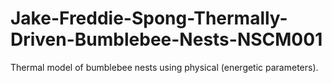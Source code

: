 # Jake-Freddie-Spong-Thermally-Driven-Bumblebee-Nests-NSCM001

Thermal model of bumblebee nests using physical (energetic parameters).
